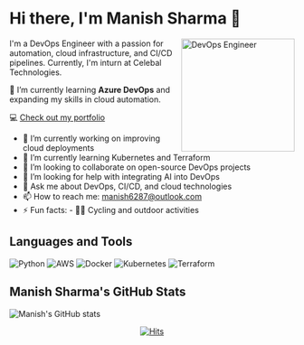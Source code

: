 # Hi there, I'm Manish Sharma 👋
<p align="left">
  <img src="https://cdn.dribbble.com/users/1162077/screenshots/3848914/programmer.gif" alt="DevOps Engineer" width="200" align="right">
</p>
I'm a DevOps Engineer with a passion for automation,
cloud infrastructure, and CI/CD pipelines. Currently,
I'm inturn at Celebal Technologies.

🌱 I’m currently learning **Azure DevOps** 
    and expanding my skills in cloud automation.




💻 [Check out my portfolio](https://manish-g0u74m.github.io/Portfolio)

- 🔭 I’m currently working on improving cloud deployments
- 🌱 I’m currently learning Kubernetes and Terraform
- 👯 I’m looking to collaborate on open-source DevOps projects
- 🤔 I’m looking for help with integrating AI into DevOps
- 💬 Ask me about DevOps, CI/CD, and cloud technologies
- 📫 How to reach me: [manish6287@outlook.com](mailto:your-email@example.com)
- ⚡ Fun facts: - 🚴‍♂️ Cycling and outdoor activities
## Languages and Tools
![Python](https://img.shields.io/badge/Python-3776AB?style=for-the-badge&logo=python&logoColor=white)
![AWS](https://img.shields.io/badge/AWS-232F3E?style=for-the-badge&logo=amazon-aws&logoColor=white)
![Docker](https://img.shields.io/badge/Docker-2496ED?style=for-the-badge&logo=docker&logoColor=white)
![Kubernetes](https://img.shields.io/badge/Kubernetes-326CE5?style=for-the-badge&logo=kubernetes&logoColor=white)
![Terraform](https://img.shields.io/badge/Terraform-7B42BC?style=for-the-badge&logo=terraform&logoColor=white)


## Manish Sharma's GitHub Stats
![Manish's GitHub stats](https://github-readme-stats.vercel.app/api?username=manish-g0u74m&show_icons=true&theme=radical)

<p align="center">
  <a href="https://hits.sh/github.com/manish-g0u74m/"><img alt="Hits" src="https://hits.sh/github.com/manish-g0u74m.svg?style=for-the-badge&label=Visitor%20count&extraCount=204"/></a>
</p>
